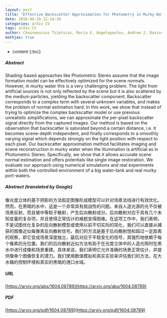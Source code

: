 ```yaml
---
layout: post
title: "Effective Backscatter Approximation for Photometry in Murky Water"
date: 2016-04-29 12:14:10
categories: arXiv_CV
tags: arXiv_CV
author: Chourmouzios Tsiotsios, Maria E. Angelopoulou, Andrew J. Davison, Tae-Kyun Kim
mathjax: true
---
```


* content
{:toc}

##### Abstract
Shading-based approaches like Photometric Stereo assume that the image formation model can be effectively optimized for the scene normals. However, in murky water this is a very challenging problem. The light from artificial sources is not only reflected by the scene but it is also scattered by the medium particles, yielding the backscatter component. Backscatter corresponds to a complex term with several unknown variables, and makes the problem of normal estimation hard. In this work, we show that instead of trying to optimize the complex backscatter model or use previous unrealistic simplifications, we can approximate the per-pixel backscatter signal directly from the captured images. Our method is based on the observation that backscatter is saturated beyond a certain distance, i.e. it becomes scene-depth independent, and finally corresponds to a smoothly varying signal which depends strongly on the light position with respect to each pixel. Our backscatter approximation method facilitates imaging and scene reconstruction in murky water when the illumination is artificial as in Photometric Stereo. Specifically, we show that it allows accurate scene normal estimation and offers potentials like single image restoration. We evaluate our approach using numerical simulations and real experiments within both the controlled environment of a big water-tank and real murky port-waters.

##### Abstract (translated by Google)
像光度立体的基于阴影的方法假定图像形成模型可以针对场景法线进行有效优化。然而，在黑暗的水中，这是一个非常具有挑战性的问题。来自人造光源的光不仅被场景反射，而且被中等粒子散射，产生后向散射成分。后向散射对应于具有几个未知变量的复杂项，并且使得正常估计的难题变得困难。在这项工作中，我们表明，不是试图优化复杂的反向散射模型或使用以前不切实际的简化，我们可以直接从捕获的图像近似每像素反向散射信号。我们的方法是基于后向散射饱和超过一定距离的观察，即它变成场景深度独立，最后对应于平稳变化的信号，其强烈地依赖于每个像素的光位置。我们的后向散射近似方法有助于在光度立体中的人造光照时在黑水中进行成像和场景重建。具体来说，我们表明它允许准确的场景正常估计，并提供像单个图像恢复的潜力。我们使用数值模拟和真实实验来评估我们的方法，在大水箱的控制环境和真实的黑暗的港口水域。

##### URL
[https://arxiv.org/abs/1604.08789](https://arxiv.org/abs/1604.08789)

##### PDF
[https://arxiv.org/pdf/1604.08789](https://arxiv.org/pdf/1604.08789)

